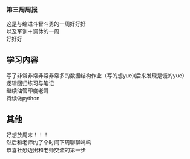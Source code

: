 ### 第三周周报
这是与缩进斗智斗勇的一周好好好   
以及军训＋调休的一周   
好好好
## 学习内容
写了非常非常非常非常多的数据结构作业（写的想yue)(后来发现是饿的yue）   
逻辑回归练习与笔记   
继续油管印度老哥    
持续做python   
## 其他
好想放周末！！！   
然后和老师约了个时间下周聊聊呜呜   
恭喜社恐迈出和老师交流的第一步   
